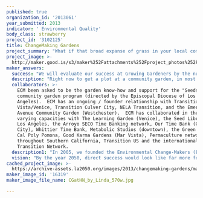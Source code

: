 ```yaml
---
published: true
organization_id: '2013061'
year_submitted: 2013
indicator: ' Environmental Quality'
body_class: strawberry
project_id: '3102125'
title: ChangeMaking Gardens
project_summary: "What if that broad expanse of grass in your local community was instead producing healthy, nutritious, organic fruits and vegetables?  Our project is about empowering citizens to turn the under-utilized spaces around them into productive gardens: public spaces where people can learn, gather, and share.\r\n\r\nFood gardens can be beautiful nature spaces within our concrete-bound city.  Community gardens can provide gathering places in a city that doesn't have much public open space.  Public gardens can be places to meet your neighbors and work together; they are centers for learning, for arts and culture, and for a new sense of community.\r\nGardening is enticing, fun, approachable, and accessible to multiple demographics.  It builds health through exercise and stretching, sunshine and fresh air, and promotes healthy eating with fresh, organic, local, clean, unprocessed food.  In these times of ongoing economic contraction and resource limitations, learning the skills of growing food is a necessary skill for survival.\r\n\r\nCommunity gardening provides an excellent vehicle for much broader lessons about environmental stewardship and social dynamics.  Organic gardening opens the door to much-needed conversations about pollutants, toxins, consumerism, and activism.  It cultivates new perspectives on humanity's place within the earth's ecosystems.\r\n\r\nOur project is about **changing minds**, which then inspires people to change their habits, surroundings, and environment. \r\n\r\nOur proposal consists of three parts:  \r\n1) Growing gardeners.  Through experience, we understand that “more community gardens” is not simply a matter of more physical construction and installation.  Rather, we must grow the skill-base to maintain the spaces we create.  We propose to offer a series of \"Organic Vegetable Gardening\" classes for the general public at multiple locations around the greater LA area.  Our unique approach to gardening education integrates organics, permaculture, saner resource consumption, and ecosystems awareness.  We integrate food gardening with environmental transformation. \r\n \r\n2) Growing gardens.  The grant would make it possible for ECM to mentor several community groups* who are contemplating the installation of community gardens like ours.  We can guide these prospective community garden groups, based upon our experiences of what works/doesn’t work; help them find resources; match landholders with knowledgeable local food gardeners; give them a helping start with garden design to create beautiful, artful, and healthful open spaces; help them learn how to make the most out of minimal inputs, available onsite materials, and shoestring construction budgets; help them establish and grow a local leadership team. \r\n*(specific sites are currently being identified by our networking partners)\r\n\r\n3) Growing root-level change.  To deepen environmental transformation, we would host a training about a much more panoramic view of change.  The Transition training (a) raises awareness of the sweeping implications of peak oil, climate change, resource limitations, and the economic crisis, (b) helps participants grasp the vast number of things that can be done at the grassroots level to prepare for such a future, and (c) trains participants to be community leaders for this preparedness effort.  It includes training on community empowerment, evolved group dynamics, economic solutions, and the psychological implications of the massive changes humanity faces. We propose to bring trainers from Transition US (the national representative of the international Transition Network) to Los Angeles, to train leaders and help additional local neighborhoods start neighborhood action groups.  Grant funding would make this training accessible to low income participants in less-affluent areas of our megacity, so that post-petroleum preparedness can get underway on a widespread basis.\r\n"
project_image: >-
  http://maker.good.is/s3/maker%252Fattachments%252Fproject_photos%252Fimages%252F16319%252Fdisplay%252FCGatHN_by_Linda_570w.jpg=c570x385
maker_answers:
  success: "We will evaluate our success at Growing Gardeners by the number of participants in the garden classes and with a followup survey. \r\n \r\nIn evaluating our success at Growing Gardens, we understand from experience that a meaningful and change-making garden and garden community cannot be built within the short timeframe defined by a grant.  Within the timeline of this grant, we will evaluate success by the number of prospective community gardens we support and the degree of our involvement.  Longer-term – over a period of years – the better measure of our success would be how many gardens are brought to fruition (built, maintained, and harvested).  Another longer term measure of Growing Gardens success would be the number of communities who eventually become ready to deepen their environmental transformation by sending participants to a Transition training.\r\n\r\nWithin the timeline of this grant, we will evaluate our success at Growing Root-Level Change by the number of participants in the Transition training and by the diversity of participant demographics.  Longer-term, however, the better measure of success will be how many training graduates go on to establish active groups in their home neighborhoods, and the degree to which those groups engage local neighbors in proactive change.\r\n"
  description: "Right now to get a plot at a community garden, in most places in LA County you have to wait 3 to 6 YEARS.\r\n\r\nMeanwhile, there are many groups that are “thinking about” creating a community garden.  ECM’s networking partners know specific landholders who are “thinking about” opening their land to growing food.  Yet all these groups are scared of the unknown because they have never done it before.  \r\n\r\nWe have.  We’ve created gardens in several vastly different models of what “community gardening” can mean (traditional plot style, school garden, and charity style).  We can share what works and what doesn’t work, and help groups who are “thinking about it” get past the mulling-it-over stage into meaningful action – into creating real, physical, much-needed garden spaces.  Ultimately, our project will facilitate much more land being available for community gardens in Los Angeles.\r\n\r\nAdditionally, ECM has the connections – locally, nationally and internationally – with people who are taking a proactive stance to the threats posed by climate change, peak oil, resource limitations, and economic contraction.  These are big scary problems, but there is plenty that we can do as grassroots citizens.  Our project will lead to greater awareness of the issues, with more people striving to prepare our city and its citizens for the realities of the future.\r\n"
  collaborators: >-
    ECM been asked to be the garden know-how and support for the "Seeds of Hope"
    community garden program (directed by the Episcopal Diocese of Los
    Angeles).  ECM has an ongoing / founder relationship with Transition Mar
    Vista/Venice, Transition Culver City, NELA Transition, and the Emerson
    Avenue Community Garden (Westchester).  ECM has collaborated in the past in
    varying capacities with The Learning Garden (Venice), the Seed Library of
    Los Angeles, the Arroyo SECO Time Banking network, Our Time Bank (Culver
    City), Whittier Time Bank, Metabolic Studios (downtown), the Green Team at
    Cal Poly Pomona, Good Karma Gardens (Mar Vista), Permaculture networks
    throughout Southern California, Transition US and the international
    Transition Network.
  description1: "In 2005, we founded the Environmental Change-Makers (ECM), a network of \"proactivists\" who focus on What We Can Do about our environmental and social issues.\r\nIn 2008 ECM built the Community Garden at Holy Nativity.  ECM members continue to manage this garden's production and have achieved 5 years of weekly harvests for the benefit of Food Pantry LAX.\r\nSince 2008, ECM has offered monthly Organic Vegetable Gardening classes to the general public.\r\nIn 2008, ECM hosted the first Transition Training in Southern California, bringing trainers in from the UK to do so.  Subsequently, we launched 8 action groups in neighborhoods around the greater LA area.\r\nIn 2009-2011, ECM worked with LAUSD and the Mayor’s office to found and build the Emerson Avenue Community Garden.\r\n"
  vision: "By the year 2050, direct success would look like far more food gardens in and around Los Angeles.  Local residents will know how to garden their food and harvest rainwater.  They’ll exchange the delicious and healthful fruits of their harvests with each other.  Local neighbors will feel a sense of “belonging” to their home communities, and happy gatherings of all colors and cultures will frequent the beautiful open spaces under the L.A. sunshine.\r\n\r\nBy 2050, everyone will be really glad that way back in 2013, people started planning for the realities of the future.  Because of that planning, people of the late 2010s began to “Transition” their lifestyles.  They began to think locally, and build up local infrastructure, so that the pain of having less and less petroleum and energy supply (and thus less transportation and less technology) hasn’t been nearly so great. \r\n\r\nBecause people understood that climate change was coming, they planned appropriately.  They planted low-chill fruit trees that could adapt, which in 2050 still bear fruit despite hotter temperatures.  They knew to save seed locally and develop food plant varieties which are adapted to LA’s changed weather patterns. They talked among themselves (in those delightful community gardens) and began to build water cisterns and energy-free devices to cope with the heat. \r\n \r\nNow (in 2050), elders hand down to younger generations the skills of growing rich, nutritious, local food, and it is normalized within the culture that everything is fresh and organic.  The community gardens that were built back in the mid-2010s are now a vital part of The Commons.  They are the “town squares” where people gather socially, gather to make art and music, gather to discuss community issues, and gather to enjoy their food together.\r\n"
cached_project_image: >-
  https://archive-assets.la2050.org/images/2013/changemaking-gardens/maker.good.is/s3/maker%252Fattachments%252Fproject_photos%252Fimages%252F16319%252Fdisplay%252FCGatHN_by_Linda_570w.jpg=c570x385.jpg
maker_image_id: '16319'
maker_image_file_name: CGatHN_by_Linda_570w.jpg

---
```

